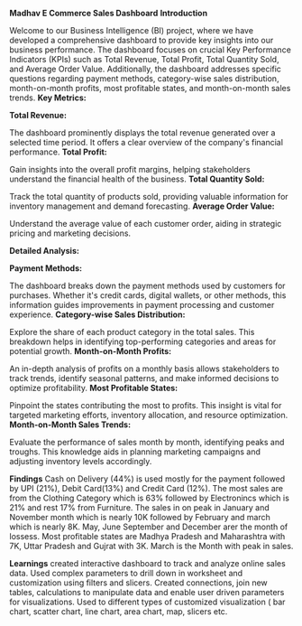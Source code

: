 **Madhav E Commerce Sales Dashboard**
 **Introduction**


Welcome to our Business Intelligence (BI) project, where we have developed a comprehensive dashboard to provide key insights into our business performance. The dashboard focuses on crucial Key Performance Indicators (KPIs) such as Total Revenue, Total Profit, Total Quantity Sold, and Average Order Value. Additionally, the dashboard addresses specific questions regarding payment methods, category-wise sales distribution, month-on-month profits, most profitable states, and month-on-month sales trends.
**Key Metrics:**

**Total Revenue:**

The dashboard prominently displays the total revenue generated over a selected time period. It offers a clear overview of the company's financial performance.
**Total Profit:**

Gain insights into the overall profit margins, helping stakeholders understand the financial health of the business.
**Total Quantity Sold:**

Track the total quantity of products sold, providing valuable information for inventory management and demand forecasting.
**Average Order Value:**

Understand the average value of each customer order, aiding in strategic pricing and marketing decisions.

**Detailed Analysis:**

**Payment Methods:**

The dashboard breaks down the payment methods used by customers for purchases. Whether it's credit cards, digital wallets, or other methods, this information guides improvements in payment processing and customer experience.
**Category-wise Sales Distribution:**

Explore the share of each product category in the total sales. This breakdown helps in identifying top-performing categories and areas for potential growth.
**Month-on-Month Profits:**

An in-depth analysis of profits on a monthly basis allows stakeholders to track trends, identify seasonal patterns, and make informed decisions to optimize profitability.
**Most Profitable States:**

Pinpoint the states contributing the most to profits. This insight is vital for targeted marketing efforts, inventory allocation, and resource optimization.
**Month-on-Month Sales Trends:**

Evaluate the performance of sales month by month, identifying peaks and troughs. This knowledge aids in planning marketing campaigns and adjusting inventory levels accordingly.

**Findings**
Cash on Delivery (44%) is used mostly for the payment followed by UPI (21%), Debit Card(13%) and Credit Card (12%).
The most sales are from the Clothing Category which is 63% followed by Electronincs which is 21% and rest 17% from Furniture.
The sales in on peak in January and November month which is nearly 10K followed by February and march which is nearly 8K. May, June September and December arer the month of lossess.
Most profitable states are Madhya Pradesh and Maharashtra with 7K, Uttar Pradesh and Gujrat with 3K. 
March is the Month with peak in sales.

**Learnings**
created interactive dashboard to track and analyze online sales data.
Used complex parameters to drill down in worksheet and customization using filters and slicers.
Created  connections, join new tables, calculations to manipulate data and enable user driven parameters for visualizations.
Used to different types of customized visualization ( bar chart, scatter chart, line chart, area chart, map, slicers etc.

